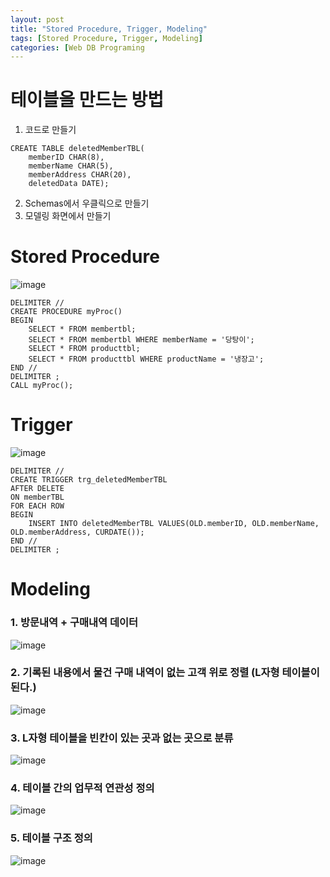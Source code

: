 ```yaml
---
layout: post
title: "Stored Procedure, Trigger, Modeling"
tags: [Stored Procedure, Trigger, Modeling]
categories: [Web DB Programing
---
```


# 테이블을 만드는 방법
1. 코드로 만들기
```MYSQL
CREATE TABLE deletedMemberTBL(
	memberID CHAR(8), 
	memberName CHAR(5), 
	memberAddress CHAR(20),
    deletedData DATE);    
```
2. Schemas에서 우클릭으로 만들기
3. 모델링 화면에서 만들기 

# Stored Procedure
![image](https://user-images.githubusercontent.com/50114210/65594055-e3d1a300-dfcc-11e9-88a7-f63b710272ac.png)       
```MYSQL
DELIMITER //
CREATE PROCEDURE myProc()
BEGIN
	SELECT * FROM membertbl;
	SELECT * FROM membertbl WHERE memberName = '당탕이';
	SELECT * FROM producttbl;
	SELECT * FROM producttbl WHERE productName = '냉장고';
END //
DELIMITER ;
CALL myProc();
```


# Trigger
![image](https://user-images.githubusercontent.com/50114210/65594073-f8ae3680-dfcc-11e9-810e-eb95aeb8992f.png)        
```MYSQL
DELIMITER //
CREATE TRIGGER trg_deletedMemberTBL
AFTER DELETE
ON memberTBL
FOR EACH ROW
BEGIN
	INSERT INTO deletedMemberTBL VALUES(OLD.memberID, OLD.memberName, OLD.memberAddress, CURDATE());
END //
DELIMITER ;
```

# Modeling
### 1. 방문내역 + 구매내역 데이터
![image](https://user-images.githubusercontent.com/50114210/65594511-eb457c00-dfcd-11e9-9a96-8ac8b8a12fac.png)       
### 2. 기록된 내용에서 물건 구매 내역이 없는 고객 위로 정렬 (L자형 테이블이 된다.)      
![image](https://user-images.githubusercontent.com/50114210/65594589-18922a00-dfce-11e9-8cc6-43674535734b.png)      
### 3. L자형 테이블을 빈칸이 있는 곳과 없는 곳으로 분류
![image](https://user-images.githubusercontent.com/50114210/65594398-a7527700-dfcd-11e9-84fc-23c430442c0e.png)        
### 4. 테이블 간의 업무적 연관성 정의
![image](https://user-images.githubusercontent.com/50114210/65594724-53945d80-dfce-11e9-89a4-3e86d147e739.png)   
### 5. 테이블 구조 정의
![image](https://user-images.githubusercontent.com/50114210/65594793-69098780-dfce-11e9-93e2-bdb61fc88e31.png)    
